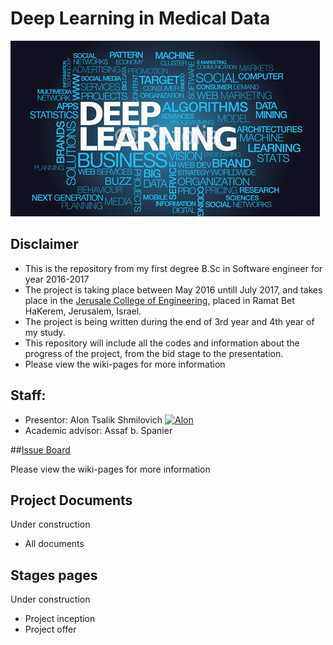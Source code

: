 # Deep Learning in Medical Data

![Project logo](https://github.com/alonshmilo/MedicalData_jce/blob/master/pics/logo.jpg?raw=true)


## Disclaimer
* This is the repository from my first degree B.Sc in Software engineer for year 2016-2017
* The project is taking place between May 2016 untill July 2017, and takes place in the [Jerusale College of Engineering](www.jce.ac.il), placed in Ramat Bet HaKerem, Jerusalem, Israel.
* The project is being written during the end of 3rd year and 4th year of my study. 
* This repository will include all the codes and information about the progress of the project, from the bid stage to the presentation.
* Please view the wiki-pages for more information

## Staff:
* Presentor: Alon Tsalik Shmilovich
[![Alon](https://avatars1.githubusercontent.com/u/17544440?v=3&s=80)](https://github.com/alonshmilo)
* Academic advisor: Assaf b. Spanier

##[Issue Board](https://huboard.com/alonshmilo/MedicalData_jce/)

Please view the wiki-pages for more information

## Project Documents
Under construction
- All documents

## Stages pages
Under construction
- Project inception
- Project offer